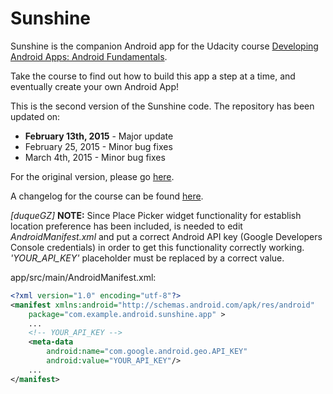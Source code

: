 Sunshine
========

Sunshine is the companion Android app for the Udacity course [Developing Android Apps: Android Fundamentals](https://www.udacity.com/course/ud853).

Take the course to find out how to build this app a step at a time, and eventually create your own Android App!

This is the second version of the Sunshine code. The repository has been updated on:

* **February 13th, 2015** - Major update
* February 25, 2015 - Minor bug fixes
* March 4th, 2015 - Minor bug fixes

For the original version, please go [here](https://github.com/udacity/Sunshine).

A changelog for the course can be found [here](https://docs.google.com/a/knowlabs.com/document/d/193xJb_OpcNCqgquMhxPrMh05IEYFXQqt0S6-6YK8gBw/pub).

*[duqueGZ]* **NOTE:** Since Place Picker widget functionality for establish location preference has been included, is needed to edit *AndroidManifest.xml* and put a correct Android API key (Google Developers Console credentials) in order to get this functionality correctly working. *'YOUR_API_KEY'* placeholder must be replaced by a correct value.

app/src/main/AndroidManifest.xml:
```xml
<?xml version="1.0" encoding="utf-8"?>
<manifest xmlns:android="http://schemas.android.com/apk/res/android"
    package="com.example.android.sunshine.app" >
    ...
    <!-- YOUR_API_KEY -->
    <meta-data
        android:name="com.google.android.geo.API_KEY"
        android:value="YOUR_API_KEY"/>
    ...
</manifest>
```
